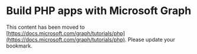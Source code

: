 # Build PHP apps with Microsoft Graph

This content has been moved to [https://docs.microsoft.com/graph/tutorials/php](https://docs.microsoft.com/graph/tutorials/php). Please update your bookmark.
